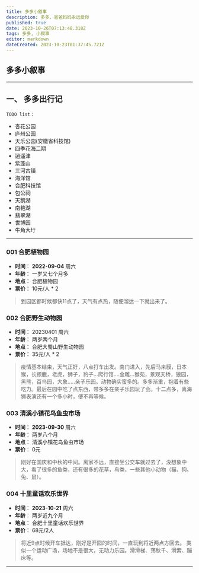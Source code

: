 ```yaml
---
title: 多多小叙事
description: 多多，爸爸妈妈永远爱你
published: true
date: 2023-10-26T07:13:48.318Z
tags: 多多, 小叙事
editor: markdown
dateCreated: 2023-10-23T01:37:45.721Z
---
```


## 多多小叙事

----
## 一、 多多出行记
`TODO list：`
- 杏花公园
- 庐州公园
- 天乐公园(安徽省科技馆)
- 四季花海二期
- 逍遥津
- 紫蓬山
- 三河古镇
- 海洋馆
- 合肥科技馆
- 包公祠
- 天鹅湖
- 南艳湖
- 翡翠湖
- 世博园
- 牛角大圩
----
### 001 合肥植物园  
- **时间**： **2022-09-04** 周六
- **年龄**： 一岁又七个月多
- **地点**： 合肥植物园
- **票价**： 10元/人 * 2 
> 到园区都时候都快11点了，天气有点热，随便溜达一下就出来了。

### 002 合肥野生动物园
- **时间**：  20230401 周六
- **年龄**： 两岁两个月
- **地点**： 合肥大蜀山野生动物园
- **票价**： 35元/人 * 2
> 疫情基本结束，天气正好，八点打车出发。南门进入，先后马来貘，日本猴，长颈鹿，老虎，狮子，豹子...爬行馆....金雕...猴苑，景观天桥，狼园，黑熊，百鸟园，大象.....亲子乐园。动物确实蛮多的。多多渐重，抱着有些吃力。最后在园中吃了点东西，带多多在亲子乐园玩了会。十二点多，离海狮表演还有一个多小时，便不再等候。

### 003 清溪小镇花鸟鱼虫市场
- **时间**：  **2023-09-30** 周六
- **年龄**：  两岁八个月
- **地点**：  清溪小镇花鸟鱼虫市场
- **票价**：  0元
> 刚好在国庆和中秋的中间。离家不远，直接坐公交车就过去了，没想象中大，看了很多的鱼类，还有很多的花草，鸟类，一些其他小动物（猫、狗、兔、鼠）。

### 004 十里童话欢乐世界
- **时间**：  **2023-10-21** 周六
- **年龄**：  两岁近九个月
- **地点**：  合肥十里童话欢乐世界
- **票价**：  68元/2人
> 将近9点时候开车抵达，刚好是开园的时间，一直玩到将近两点方回去。
类似一个运动广场，场地不是很大，无动力乐园。滑滑梯、荡秋千、滑索、蹦床等。
----


